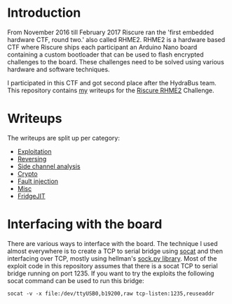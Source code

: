 # Introduction

From November 2016 till February 2017 Riscure ran the 'first embedded hardware CTF, round two.' also called RHME2. RHME2 is a hardware based CTF where Riscure ships each participant an Arduino Nano board containing a custom bootloader that can be used to flash encrypted challenges to the board. These challenges need to be solved using various hardware and software techniques.

I participated in this CTF and got second place after the HydraBus team. This repository contains [my](https://twitter.com/gijs_h) writeups for the [Riscure RHME2](http://rhme.riscure.com/) Challenge.

# Writeups

The writeups are split up per category:

* [Exploitation](exploit/README.md)
* [Reversing](reversing/README.md)
* [Side channel analysis](sca/README.md)
* [Crypto](crypto/README.md)
* [Fault injection](fi/README.md)
* [Misc](misc/README.md)
* [FridgeJIT](fridgejit/README.md)

# Interfacing with the board

There are various ways to interface with the board. The technique I used almost everywhere is to create a TCP to serial bridge using [socat](http://www.dest-unreach.org/socat/) and then interfacing over TCP, mostly using hellman's [sock.py library](https://github.com/hellman/sock). Most of the exploit code in this repository assumes that there is a socat TCP to serial bridge running on port 1235. If you want to try the exploits the following socat command can be used to run this bridge:

```
socat -v -x file:/dev/ttyUSB0,b19200,raw tcp-listen:1235,reuseaddr
```